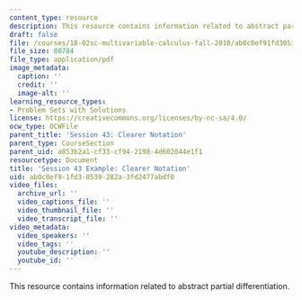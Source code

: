 ```yaml
---
content_type: resource
description: This resource contains information related to abstract partial differentiation.
draft: false
file: /courses/18-02sc-multivariable-calculus-fall-2010/ab0c0ef91fd30539282a3fd2477abdf0_MIT18_02SC_MNotes_n3.pdf
file_size: 80784
file_type: application/pdf
image_metadata:
  caption: ''
  credit: ''
  image-alt: ''
learning_resource_types:
- Problem Sets with Solutions
license: https://creativecommons.org/licenses/by-nc-sa/4.0/
ocw_type: OCWFile
parent_title: 'Session 43: Clearer Notation'
parent_type: CourseSection
parent_uid: a853b2a1-cf33-cf94-2198-4d602044e1f1
resourcetype: Document
title: 'Session 43 Example: Clearer Notation'
uid: ab0c0ef9-1fd3-0539-282a-3fd2477abdf0
video_files:
  archive_url: ''
  video_captions_file: ''
  video_thumbnail_file: ''
  video_transcript_file: ''
video_metadata:
  video_speakers: ''
  video_tags: ''
  youtube_description: ''
  youtube_id: ''
---
```

This resource contains information related to abstract partial differentiation.
